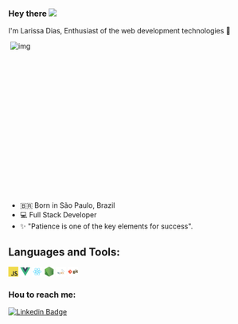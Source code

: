### Hey there <img src="https://media.giphy.com/media/hvRJCLFzcasrR4ia7z/giphy.gif" width="25px">

I'm Larissa Dias, Enthusiast of the web development technologies 🚀

<img align="right" alt="img" src="https://user-images.githubusercontent.com/48766967/104400987-1260ed80-5532-11eb-8cca-d424a077df85.jpg" width="500" height="320" />


- 🇧🇷  Born in São Paulo, Brazil <br>
- 💻 Full Stack Developer <br>
- ✨ "Patience is one of the key elements for success".

## Languages and Tools:

<code><img height="20" src="https://raw.githubusercontent.com/github/explore/80688e429a7d4ef2fca1e82350fe8e3517d3494d/topics/javascript/javascript.png"></code>
<code><img height="20" src="https://raw.githubusercontent.com/github/explore/80688e429a7d4ef2fca1e82350fe8e3517d3494d/topics/vue/vue.png"></code>
<code><img height="20" src="https://raw.githubusercontent.com/github/explore/80688e429a7d4ef2fca1e82350fe8e3517d3494d/topics/react/react.png"></code>
<code><img height="20" src="https://raw.githubusercontent.com/github/explore/80688e429a7d4ef2fca1e82350fe8e3517d3494d/topics/nodejs/nodejs.png"></code>
<code><img height="20" src="https://raw.githubusercontent.com/github/explore/80688e429a7d4ef2fca1e82350fe8e3517d3494d/topics/mysql/mysql.png"></code>
<code><img height="20" src="https://raw.githubusercontent.com/github/explore/80688e429a7d4ef2fca1e82350fe8e3517d3494d/topics/git/git.png"></code>

### Hou to reach me:

[![Linkedin Badge](https://img.shields.io/badge/-Larissa%20Dias-6633cc?style=flat-square&logo=Linkedin&logoColor=white&link=https:/https://www.linkedin.com/in/larissa-dias-2b384b180/)](https://www.linkedin.com/in/larissa-dias-2b384b180/) 
